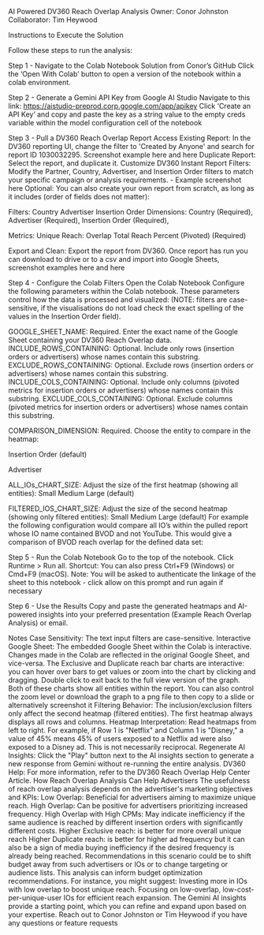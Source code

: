 AI Powered DV360 Reach Overlap Analysis 
Owner: Conor Johnston
Collaborator: Tim Heywood

Instructions to Execute the Solution

Follow these steps to run the analysis:

Step 1 - Navigate to the Colab Notebook Solution from Conor’s GitHub 
Click the ‘Open With Colab’ button to open a version of the notebook within a colab environment.

Step 2 - Generate a Gemini API Key from Google AI Studio
Navigate to this link: https://aistudio-preprod.corp.google.com/app/apikey
Click ‘Create an API Key’ and copy and paste the key as a string value to the empty creds variable within the model configuration cell of the notebook

Step 3 - Pull a DV360 Reach Overlap Report
Access Existing Report: In the DV360 reporting UI, change the filter to 'Created by Anyone' and search for report ID 1030032295.  Screenshot example here and here
Duplicate Report: Select the report, and duplicate it.
Customize DV360 Instant Report Filters:
Modify the Partner, Country, Advertiser, and Insertion Order filters to match your specific campaign or analysis requirements. - Example screenshot here
Optional: You can also create your own report from scratch, as long as it includes (order of fields does not matter):

Filters:
Country
Advertiser
Insertion Order
Dimensions:
Country (Required),
Advertiser (Required),
Insertion Order (Required),

Metrics:
Unique Reach: Overlap Total Reach Percent (Pivoted) (Required)

Export and Clean: Export the report from DV360.
Once report has run you can download to drive or to a csv and import into Google Sheets, screenshot examples here and here

Step 4 - Configure the Colab Filters
Open the Colab Notebook
Configure the following parameters within the Colab notebook. These parameters control how the data is processed and visualized: (NOTE: filters are case-sensitive, if the visualisations do not load check the exact spelling of the values in the Insertion Order field).

GOOGLE_SHEET_NAME: Required. Enter the exact name of the Google Sheet containing your DV360 Reach Overlap data.
INCLUDE_ROWS_CONTAINING: Optional. Include only rows (insertion orders or advertisers) whose names contain this substring.
EXCLUDE_ROWS_CONTAINING: Optional. Exclude rows (insertion orders or advertisers) whose names contain this substring.
INCLUDE_COLS_CONTAINING: Optional. Include only columns (pivoted metrics for insertion orders or advertisers) whose names contain this substring.
EXCLUDE_COLS_CONTAINING: Optional. Exclude columns (pivoted metrics for insertion orders or advertisers) whose names contain this substring.

COMPARISON_DIMENSION: Required. Choose the entity to compare in the heatmap:

Insertion Order (default)

Advertiser

ALL_IOs_CHART_SIZE: Adjust the size of the first heatmap (showing all entities):
Small
Medium
Large (default)

FILTERED_IOS_CHART_SIZE: Adjust the size of the second heatmap (showing only filtered entities):
Small
Medium
Large (default)
For example the following configuration would compare all IO’s within the pulled report whose IO name contained BVOD and not YouTube.  This would give a comparison of BVOD reach overlap for the defined data set: 

Step 5 - Run the Colab Notebook
Go to the top of the notebook.
Click Runtime > Run all.
Shortcut: You can also press Ctrl+F9 (Windows) or Cmd+F9 (macOS).
Note: You will be asked to authenticate the linkage of the sheet to this notebook - click allow on this prompt and run again if necessary


Step 6 - Use the Results
Copy and paste the generated heatmaps and AI-powered insights into your preferred presentation (Example Reach Overlap Analysis) or email.

Notes
Case Sensitivity: The text input filters are case-sensitive.
Interactive Google Sheet: The embedded Google Sheet within the Colab is interactive. Changes made in the Colab are reflected in the original Google Sheet, and vice-versa.
The Exclusive and Duplicate reach bar charts are interactive:  you can hover over bars to get values or zoom into the chart by clicking and dragging. Double click to exit back to the full view version of the graph. Both of these charts show all entities within the report. You can also control the zoom level or download the graph to a png file to then copy to a slide or alternatively screenshot it
Filtering Behavior: The inclusion/exclusion filters only affect the second heatmap (filtered entities). The first heatmap always displays all rows and columns.
Heatmap Interpretation: Read heatmaps from left to right. For example, if Row 1 is "Netflix" and Column 1 is "Disney," a value of 45% means 45% of users exposed to a Netflix ad were also exposed to a Disney ad. This is not necessarily reciprocal.
Regenerate AI Insights: Click the "Play" button next to the AI insights section to generate a new response from Gemini without re-running the entire analysis.
DV360 Help: For more information, refer to the DV360 Reach Overlap Help Center Article.
How Reach Overlap Analysis Can Help Advertisers
The usefulness of reach overlap analysis depends on the advertiser's marketing objectives and KPIs:
Low Overlap: Beneficial for advertisers aiming to maximize unique reach.
High Overlap: Can be positive for advertisers prioritizing increased frequency.
High Overlap with High CPMs: May indicate inefficiency if the same audience is reached by different insertion orders with significantly different costs.
Higher Exclusive reach: is better for more overall unique reach
Higher Duplicate reach: is better for higher ad frequency but it can also be a sign of media buying inefficiency if the desired frequency is already being reached. Recommendations in this scenario could be to shift budget away from such advertisers or IOs or to change targeting or audience lists.
This analysis can inform budget optimization recommendations. For instance, you might suggest:
Investing more in IOs with low overlap to boost unique reach.
Focusing on low-overlap, low-cost-per-unique-user IOs for efficient reach expansion.
The Gemini AI insights provide a starting point, which you can refine and expand upon based on your expertise.
Reach out to Conor Johnston or Tim Heywood if you have any questions or feature requests


